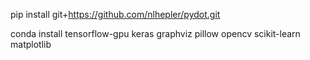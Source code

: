 pip install git+https://github.com/nlhepler/pydot.git

conda install tensorflow-gpu keras graphviz pillow opencv scikit-learn matplotlib

